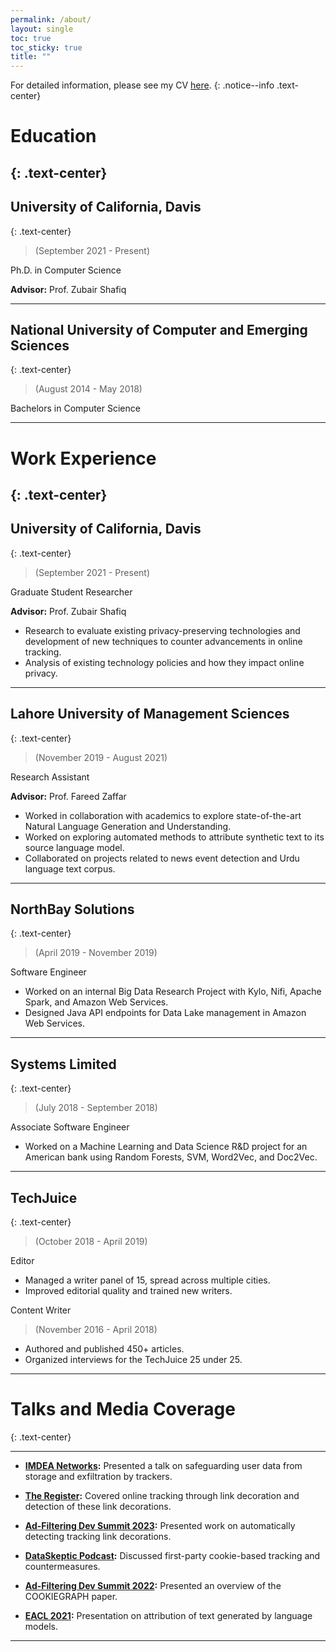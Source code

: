 ```yaml
---
permalink: /about/
layout: single
toc: true
toc_sticky: true
title: ""
---
```

For detailed information, please see my CV [here](../assets/docs/CV.pdf).
{: .notice--info .text-center}

# Education
{: .text-center}
---
## **University of California, Davis**
{: .text-center}
>(September 2021 - Present)

Ph.D. in Computer Science

**Advisor:** Prof. Zubair Shafiq

---

## **National University of Computer and Emerging Sciences**
{: .text-center}
> (August 2014 - May 2018)

Bachelors in Computer Science

---
# Work Experience
{: .text-center}
---
## **University of California, Davis**
{: .text-center}
> (September 2021 - Present)

Graduate Student Researcher

**Advisor:** Prof. Zubair Shafiq

- Research to evaluate existing privacy-preserving technologies and development of new techniques to counter advancements in online tracking.
- Analysis of existing technology policies and how they impact online privacy.

---
## **Lahore University of Management Sciences**
{: .text-center}
> (November 2019 - August 2021)

Research Assistant

**Advisor:** Prof. Fareed Zaffar

- Worked in collaboration with academics to explore state-of-the-art Natural Language Generation and Understanding.
- Worked on exploring automated methods to attribute synthetic text to its source language model.
- Collaborated on projects related to news event detection and Urdu language text corpus.

---
## **NorthBay Solutions**
{: .text-center}
> (April 2019 - November 2019)

Software Engineer

- Worked on an internal Big Data Research Project with Kylo, Nifi, Apache Spark, and Amazon Web Services.
- Designed Java API endpoints for Data Lake management in Amazon Web Services.

---
## **Systems Limited**
{: .text-center}
> (July 2018 - September 2018)

Associate Software Engineer

- Worked on a Machine Learning and Data Science R&D project for an American bank using Random Forests, SVM, Word2Vec, and Doc2Vec.

---
## **TechJuice**
{: .text-center}
> (October 2018 - April 2019)

Editor

- Managed a writer panel of 15, spread across multiple cities.
- Improved editorial quality and trained new writers.

Content Writer  
> (November 2016 - April 2018)

- Authored and published 450+ articles.
- Organized interviews for the TechJuice 25 under 25.

---
# Talks and Media Coverage
{: .text-center}

---
- **[IMDEA Networks](https://networks.imdea.org/whatsnew/events-agenda/beyond-third-party-cookies-safeguarding-user-data-from-storage-and-exfiltration-with-cookiegraph-and-purl/):** Presented a talk on safeguarding user data from storage and exfiltration by trackers.

- **[The Register](https://www.theregister.com/2023/10/06/link_tracking_privacy/):** Covered online tracking through link decoration and detection of these link decorations.

- **[Ad-Filtering Dev Summit 2023](https://www.youtube.com/watch?v=vV-PIf9uFuM):** Presented work on automatically detecting tracking link decorations.

- **[DataSkeptic Podcast](https://dataskeptic.com/blog/episodes/2022/first-party-tracking-cookies):** Discussed first-party cookie-based tracking and countermeasures.

- **[Ad-Filtering Dev Summit 2022](https://www.youtube.com/watch?v=gRDmyoM2A0Y):** Presented an overview of the COOKIEGRAPH paper.
  
- **[EACL 2021](https://www.virtual2021.eacl.org/paper_main.753.html):** Presentation on attribution of text generated by language models.

---